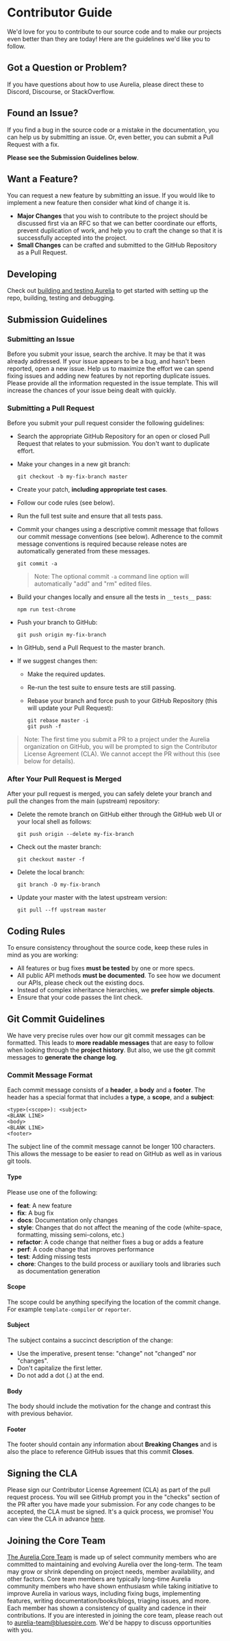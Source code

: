 # Contributor Guide

We'd love for you to contribute to our source code and to make our projects even better than they are today! Here are the guidelines we'd like you to follow.

## Got a Question or Problem?

If you have questions about how to use Aurelia, please direct these to Discord, Discourse, or StackOverflow.

## Found an Issue?

If you find a bug in the source code or a mistake in the documentation, you can help us by submitting an issue. Or, even better, you can submit a Pull Request with a fix.

**Please see the Submission Guidelines below**.

## Want a Feature?

You can request a new feature by submitting an issue. If you would like to implement a new feature then consider what kind of change it is.

* **Major Changes** that you wish to contribute to the project should be discussed first via an RFC so that we can better coordinate our efforts, prevent duplication of work, and help you to craft the change so that it is successfully accepted into the project.
* **Small Changes** can be crafted and submitted to the GitHub Repository as a Pull Request.

## Developing

Check out [building and testing Aurelia](./building-and-testing-aurelia) to get started with setting up the repo, building, testing and debugging.

## Submission Guidelines

### Submitting an Issue

Before you submit your issue, search the archive. It may be that it was already addressed. If your issue appears to be a bug, and hasn't been reported, open a new issue. Help us to maximize the effort we can spend fixing issues and adding new features by not reporting duplicate issues. Please provide all the information requested in the issue template. This will increase the chances of your issue being dealt with quickly.

### Submitting a Pull Request

Before you submit your pull request consider the following guidelines:

* Search the appropriate GitHub Repository for an open or closed Pull Request that relates to your submission. You don't want to duplicate effort.
* Make your changes in a new git branch:

  ```shell
  git checkout -b my-fix-branch master
  ```

* Create your patch, **including appropriate test cases**.
* Follow our code rules (see below).
* Run the full test suite and ensure that all tests pass.
* Commit your changes using a descriptive commit message that follows our
  commit message conventions (see below). Adherence to the commit message conventions is required because release notes are automatically generated from these messages.

  ```shell
  git commit -a
  ```

  > Note: The optional commit `-a` command line option will automatically "add" and "rm" edited files.

* Build your changes locally and ensure all the tests in `__tests__` pass:

  ```shell
  npm run test-chrome
  ```

* Push your branch to GitHub:

  ```shell
  git push origin my-fix-branch
  ```

* In GitHub, send a Pull Request to the master branch.
* If we suggest changes then:
  * Make the required updates.
  * Re-run the test suite to ensure tests are still passing.
  * Rebase your branch and force push to your GitHub Repository (this will update your Pull Request):

    ```shell
    git rebase master -i
    git push -f
    ```

> Note: The first time you submit a PR to a project under the Aurelia organization on GitHub, you will be prompted to sign the Contributor License Agreement (CLA). We cannot accept the PR without this (see below for details).

### After Your Pull Request is Merged

After your pull request is merged, you can safely delete your branch and pull the changes from the main (upstream) repository:

* Delete the remote branch on GitHub either through the GitHub web UI or your local shell as follows:

  ```shell
  git push origin --delete my-fix-branch
  ```

* Check out the master branch:

  ```shell
  git checkout master -f
  ```

* Delete the local branch:

  ```shell
  git branch -D my-fix-branch
  ```

* Update your master with the latest upstream version:

  ```shell
  git pull --ff upstream master
  ```

## Coding Rules

To ensure consistency throughout the source code, keep these rules in mind as you are working:

* All features or bug fixes **must be tested** by one or more specs.
* All public API methods **must be documented**. To see how we document our APIs, please check out the existing docs.
* Instead of complex inheritance hierarchies, we **prefer simple objects**.
* Ensure that your code passes the lint check.

## Git Commit Guidelines

We have very precise rules over how our git commit messages can be formatted. This leads to **more readable messages** that are easy to follow when looking through the **project history**. But also, we use the git commit messages to **generate the change log**.

### Commit Message Format

Each commit message consists of a **header**, a **body** and a **footer**. The header has a special format that includes a **type**, a **scope**, and a **subject**:

```
<type>(<scope>): <subject>
<BLANK LINE>
<body>
<BLANK LINE>
<footer>
```

The subject line of the commit message cannot be longer 100 characters. This allows the message to be easier to read on GitHub as well as in various git tools.

#### Type

Please use one of the following:

* **feat**: A new feature
* **fix**: A bug fix
* **docs**: Documentation only changes
* **style**: Changes that do not affect the meaning of the code (white-space, formatting, missing semi-colons, etc.)
* **refactor**: A code change that neither fixes a bug or adds a feature
* **perf**: A code change that improves performance
* **test**: Adding missing tests
* **chore**: Changes to the build process or auxiliary tools and libraries such as documentation generation

#### Scope

The scope could be anything specifying the location of the commit change. For example `template-compiler` or `reporter`.

#### Subject

The subject contains a succinct description of the change:

* Use the imperative, present tense: "change" not "changed" nor "changes".
* Don't capitalize the first letter.
* Do not add a dot (.) at the end.

#### Body

The body should include the motivation for the change and contrast this with previous behavior.

#### Footer

The footer should contain any information about **Breaking Changes** and is also the place to reference GitHub issues that this commit **Closes**.

## Signing the CLA

Please sign our Contributor License Agreement (CLA) as part of the pull request process. You will see GitHub prompt you in the "checks" section of the PR after you have made your submission. For any code changes to be accepted, the CLA must be signed. It's a quick process, we promise! You can view the CLA in advance [here](https://gist.github.com/EisenbergEffect/fda70f8bf335118dd4fb84ee6d49e64a).

## Joining the Core Team

[The Aurelia Core Team](https://github.com/orgs/aurelia/people) is made up of select community members who are committed to maintaining and evolving Aurelia over the long-term. The team may grow or shrink depending on project needs, member availability, and other factors. Core team members are typically long-time Aurelia community members who have shown enthusiasm while taking initiative to improve Aurelia in various ways, including fixing bugs, implementing features, writing documentation/books/blogs, triaging issues, and more. Each member has shown a consistency of quality and cadence in their contributions. If you are interested in joining the core team, please reach out to aurelia-team@bluespire.com. We'd be happy to discuss opportunities with you.
